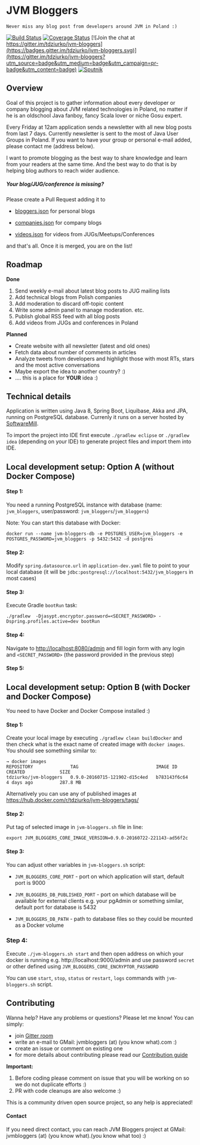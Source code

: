 # JVM Bloggers

    Never miss any blog post from developers around JVM in Poland :)

[![Build Status](https://travis-ci.org/tdziurko/jvm-bloggers.svg?branch=master)](https://travis-ci.org/tdziurko/jvm-bloggers)  [![Coverage Status](https://coveralls.io/repos/tdziurko/jvm-bloggers/badge.svg?branch=master&service=github)](https://coveralls.io/github/tdziurko/jvm-bloggers?branch=master)  [![Join the chat at https://gitter.im/tdziurko/jvm-bloggers](https://badges.gitter.im/tdziurko/jvm-bloggers.svg)](https://gitter.im/tdziurko/jvm-bloggers?utm_source=badge&utm_medium=badge&utm_campaign=pr-badge&utm_content=badge) [![Sputnik](https://sputnik.ci/conf/badge)](https://sputnik.ci/app#/builds/tdziurko/jvm-bloggers)

## Overview
Goal of this project is to gather information about every developer or company blogging about JVM related technologies in Poland, no matter if he is an oldschool 
Java fanboy, fancy Scala lover or niche Gosu expert.

Every Friday at 12am application sends a newsletter with all new blog posts from last 7 days. Currently newsletter is sent to the most of Java User Groups 
in Poland. If you want to have your group or personal e-mail added, please contact me (address below).

I want to promote blogging as the best way to share knowledge and learn from your readers at the same time. And the best way to do that is by helping blog authors to reach wider audience.

##### Your blog/JUG/conference is missing?
Please create a Pull Request adding it to
 
* [bloggers.json](src/main/resources/blogs/bloggers.json) for personal blogs

* [companies.json](src/main/resources/blogs/companies.json) for company blogs

* [videos.json](src/main/resources/blogs/videos.json) for videos from JUGs/Meetups/Conferences

and that's all. Once it is merged, you are on the list!
 
## Roadmap

__Done__

1. Send weekly e-mail about latest blog posts to JUG mailing lists
2. Add technical blogs from Polish companies
3. Add moderation to discard off-topic content
4. Write some admin panel to manage moderation. etc.
5. Publish global RSS feed with all blog posts
6. Add videos from JUGs and conferences in Poland

__Planned__
* Create website with all newsletter (latest and old ones)
* Fetch data about number of comments in articles
* Analyze tweets from developers and highlight those with most RTs, stars and the most active conversations
*  Maybe export the idea to another country? :)
* .... this is a place for __YOUR__ idea :)

## Technical details

Application is written using Java 8, Spring Boot, Liquibase, Akka and JPA, running on PostgreSQL database. Currenly it runs on a server hosted by [SoftwareMill](http://SoftwareMill.com).

To import the project into IDE first execute `./gradlew eclipse` or `./gradlew idea` (depending on your IDE) to generate project files and import them into IDE.


## Local development setup: Option A (without Docker Compose)
 
#### Step 1: 

You need a running PostgreSQL instance with database (name: `jvm_bloggers`, user/password: `jvm_bloggers`/`jvm_bloggers`)


Note: You can start this database with Docker:

    docker run --name jvm-bloggers-db -e POSTGRES_USER=jvm_bloggers -e POSTGRES_PASSWORD=jvm_bloggers -p 5432:5432 -d postgres

#### Step 2:

Modify `spring.datasource.url` in `application-dev.yaml` file to point to your local database (it will be `jdbc:postgresql://localhost:5432/jvm_bloggers` in most cases) 

#### Step 3:

Execute Gradle `bootRun` task:

    ./gradlew  -Djasypt.encryptor.password=<SECRET_PASSWORD> -Dspring.profiles.active=dev bootRun

#### Step 4:

Navigate to [http://localhost:8080/admin](http://localhost:8080/admin) and fill login form with any login and `<SECRET_PASSWORD>` (the password provided in the previous step)

#### Step 5:

## Local development setup: Option B (with Docker and Docker Compose)

You need to have Docker and Docker Compose installed :)

#### Step 1:

Create your local image by executing `./gradlew clean buildDocker` and then check what is the exact name of created image with `docker images`. You should see something similar to:

    → docker images
    REPOSITORY              TAG                             IMAGE ID            CREATED             SIZE
    tdziurko/jvm-bloggers   0.9.0-20160715-121902-d15c4ed   b783143f6c64        4 days ago          287.8 MB

Alternatively you can use any of published images at https://hub.docker.com/r/tdziurko/jvm-bloggers/tags/
 
#### Step 2:

Put tag of selected image in `jvm-bloggers.sh` file in line:
    
    export JVM_BLOGGERS_CORE_IMAGE_VERSION=0.9.0-20160722-221143-ad56f2c

#### Step 3:

You can adjust other variables in `jvm-bloggers.sh` script:

* `JVM_BLOGGERS_CORE_PORT` - port on which application will start, default port is 9000

* `JVM_BLOGGERS_DB_PUBLISHED_PORT` - port on which database will be available for external clients e.g. your pgAdmin or something similar, default port for database is 5432
 
* `JVM_BLOGGERS_DB_PATH` - path to database files so they could be mounted as a Docker volume 


### Step 4:

Execute `./jvm-bloggers.sh start` and then open address on which your docker is running e.g. http://localhost:9000/admin and use password `secret` or other defined using `JVM_BLOGGERS_CORE_ENCRYPTOR_PASSWORD` 

You can use `start`, `stop`, `status` or `restart`, `logs` commands with `jvm-bloggers.sh` script.

## Contributing

Wanna help? Have any problems or questions? Please let me know! You can simply:

* join [Gitter room](https://gitter.im/tdziurko/jvm-bloggers)
* write an e-mail to GMail: jvmbloggers (at) (you know what).com :)
* create an issue or comment on existing one 
* for more details about contributing please read our [Contribution guide](CONTRIBUTING.md)


**Important:** 

1. Before coding please comment on issue that you will be working on so we do not duplicate efforts :)
2. PR with code cleanups are also welcome :)

This is a community driven open source project, so any help is appreciated!

#### Contact

If you need direct contact, you can reach JVM Bloggers project at GMail: jvmbloggers (at) (you know what).(you know what too) :)
